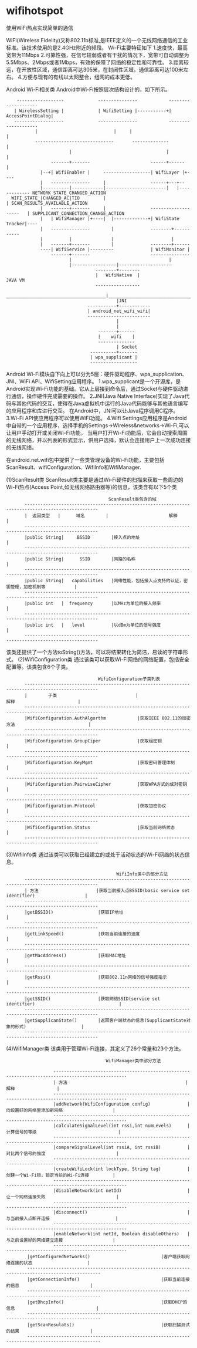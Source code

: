 # wifihotspot
使用WiFi热点实现简单的通信

WiFi(Wireless Fidelity)又称802.11b标准,是IEEE定义的一个无线网络通信的工业标准。该技术使用的是2.4GHz附近的频段。
Wi-Fi主要特征如下
1.速度快，最高宽带为11Mbps
2.可靠性强，在信号较弱或者有干扰的情况下，宽带可自动调整为5.5Mbps、2Mbps或者1Mbps，有效的保障了网络的稳定性和可靠性。
3.距离较远，在开放性区域，通信距离可达305米，在封闭性区域，通信距离可达100米左右。
4.方便与现有的有线以太网整合，组网的成本更低。

Android Wi-Fi相关类
Android中Wi-Fi按照层次结构设计的，如下所示。

        ------------------             ---------------            --------------------
       | WirelessSetting |             | WifiSetting |-----------+| AccessPointDialog|
       -------------------             ---------------            --------------------
               |                             |     |                        |
               ------------------------------       --------------          |  
                            |                                    |          |
                     -------+-------                       ------+------    |
                 |--+| WifiEnabler |     ------------------| WifiLayer |+----
                 |   ---------------     |                 ------+---+--  
                 |----------|------------|-----------------------|   |------------- NETWORK_STATE_CHANGED_ACTION
      WIFI_STATE_|CHANGED_AC|TIO         |                                        | SCAN_RESULTS_AVAILABLE_ACTION
                 |   -------+-------     |                 --------------------   | SUPPLICANT_CONNECTION_CHANGE_ACTION
                 |   | WifiManager |+----|  |-------------+| WifiState Tracker|----
                 |   ---------------        |              --------+-----------
                 |          |               |                      |
                 |   -------+-------        |              --------+------
                 ----| WifiService |---------              | WifiMonitor |
                     -------+-------                       ---------------
                            |                                     |
                            |-----------------|-------------------- 
                                      --------+--------
                                      |   WifiNative  |                JAVA VM
                                      -----------------
        ______________________________________|_________________________________________
                                              |JNI                                     
                                   -----------+------------
                                   | android_net_wifi_wifi|
                                   ------------------------
                                              |
                                              |
                                       -------+------
                                       |    wifi    |
                                       --------------
                                              | Socket
                                    ----------+-------
                                    | wpa_supplicant |
                                    ------------------
                                    
Android Wi-Fi模块自下向上可以分为5层：硬件驱动程序、wpa_supplication、JNI、WiFi API、WifiSetting应用程序。
1.wpa_supplicant是一个开源库，是Android实现Wi-Fi功能的基础。它从上层接到命令后，通过Socket与硬件驱动进行通信，操作硬件完成需要的操作。
2.JNI(Java Native Interface)实现了Java代码与其他代码的交互，使得在Java虚拟机中运行的Java代码能够与其他语言编写的应用程序和库进行交互。
在Android中，JNI可以让Java程序调用C程序。
3.Wi-Fi API使应用程序可以使用WiFi功能。
4.Wifi Settings应用程序是Android中自带的一个应用程序，选择手机的Settings->Wireless&networks->Wi-Fi,可以让用户手动打开或关闭Wi-Fi功能，
当用户打开Wi-Fi功能后，它会自动搜索周围的无线网络，并以列表的形式显示，供用户选择，默认会连接用户上一次成功连接的无线网络。

在android.net.wifi包中提供了一些类管理设备的Wi-Fi功能，主要包括ScanResult、wifiConfiguration、WifiInfo和WifiManager.

(1)ScanResult类
ScanResult类主要是通过Wi-Fi硬件的扫描来获取一些周边的Wi-Fi热点(Access Point,如无线网络路由器等)的信息，该类含有以下5个类

                                           ScanResult类包含的域
           --------------------------------------------------------------------------------------------------
           |  返回类型   |      域名        |                       解释                                    |
           --------------------------------------------------------------------------------------------------
           |public String|     BSSID        |接入点的地址                                                   |
           --------------------------------------------------------------------------------------------------
           |public String|      SSID        |网路的名称                                                     |
           --------------------------------------------------------------------------------------------------
           |public String|   capabilities   |网络性能，包括接入点支持的认证，密钥管理，加密机制等           |
           --------------------------------------------------------------------------------------------------
           |public int   |  frequency       |以MHz为单位的接入频率                                          |
           --------------------------------------------------------------------------------------------------
           |public int   |   level          |以dBm为单位的信号强度                                          |
           --------------------------------------------------------------------------------------------------
该类还提供了一个方法toString()方法，可以将结果转化为简洁，易读的字符串形式。
(2)WifiConfiguration类
通过该类可以获取Wi-Fi网络的网络配置，包括安全配置等。该类包含6个子类。

                                       WifiConfiguration子类列表
           --------------------------------------------------------------------------------------------------
           |        子类                              |                         解释                        |
           --------------------------------------------------------------------------------------------------
           |WifiConfiguration.AuthAlgorthm            |获取IEEE 802.11的加密方法                            |
           --------------------------------------------------------------------------------------------------
           |WifiConfiguration.GroupCiper              |获取组密钥                                           |
           --------------------------------------------------------------------------------------------------
           |WifiConfiguration.KeyMgmt                 |获取密码管理体制                                     |
           --------------------------------------------------------------------------------------------------
           |WifiConfiguration.PairwiseCipher          |获取WPA方式的成对密钥                                |
           --------------------------------------------------------------------------------------------------
           |WifiConfiguration.Protocol                |获取加密协议                                         |
           --------------------------------------------------------------------------------------------------
           |WifiConfiguration.Status                  |获取当前网络状态                                     |
           --------------------------------------------------------------------------------------------------
(3)WifiInfo类
通过该类可以获取已经建立的或处于活动状态的Wi-Fi网络的状态信息。

                                              WifiInfo类中的部分方法
           --------------------------------------------------------------------------------------------------
           | 方法                      |获取当前接入点BSSID(basic service set identifier)                   |
           --------------------------------------------------------------------------------------------------
           |getBSSID()                 |获取IP地址                                                          |
           --------------------------------------------------------------------------------------------------
           |getLinkSpeed()             |获取当前连接的速度                                                  |
           --------------------------------------------------------------------------------------------------
           |getMacAddress()            |获取MAC地址                                                         |
           --------------------------------------------------------------------------------------------------
           |getRssi()                  |获取802.11n网络的信号强度指示                                       |
           --------------------------------------------------------------------------------------------------
           |getSSID()                  |获取网络SSID(service set identifier)                                |
           --------------------------------------------------------------------------------------------------
           |getSupplicanState()        |返回客户端状态的信息(SupplicantState对象的形式)                     |
           --------------------------------------------------------------------------------------------------
(4)WifiManager类
该类用于管理Wi-Fi连接，其定义了26个常量和23个方法。

                                          WifiManager类中部分方法

					  --------------------------------------------------------------------------------------------------
					  | 方法                                             |                         解释                |
					  --------------------------------------------------------------------------------------------------
					  |addNetwork(WifiConfiguration config)              |向设置好的网络里添加新网络                   |           
					  --------------------------------------------------------------------------------------------------
					  |calculateSignalLevel(int rssi,int numLevels)      |计算信号的等级                               |
					  --------------------------------------------------------------------------------------------------
					  |compareSignalLevel(int rssiA, int rssiB)          |对比两个信号的强度                           |
					  --------------------------------------------------------------------------------------------------
					  |createWifiLock(int lockType, String tag)          |创建一个Wi-Fi锁，锁定当前的Wi-Fi连接         |
					  --------------------------------------------------------------------------------------------------
					  |disableNetwork(int netId)                         |让一个网络连接失败                           |
					  --------------------------------------------------------------------------------------------------
					  |disconnect()                                      |与当前接入点断开连接                         |
					  --------------------------------------------------------------------------------------------------
					  |enableNetwork(int netId, Boolean disableOthers)   |与之前设置好的网络建立连接                   |
					  --------------------------------------------------------------------------------------------------
            |getConfiguredNetworks()                           |客户端获取网络连接的状态                     |
            --------------------------------------------------------------------------------------------------
            |getConnectionInfo()                               |获取当前连接的信息                           |
            --------------------------------------------------------------------------------------------------
            |getDhcpInfo()                                     |获取DHCP的信息                               |
            --------------------------------------------------------------------------------------------------
            |getScanResulats()                                 |获取扫描测试的结果                           |
            --------------------------------------------------------------------------------------------------
 